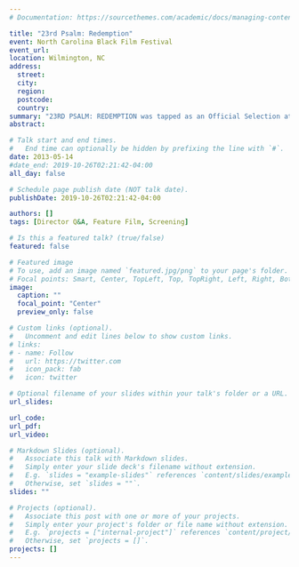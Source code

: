 ```yaml
---
# Documentation: https://sourcethemes.com/academic/docs/managing-content/

title: "23rd Psalm: Redemption"
event: North Carolina Black Film Festival
event_url:
location: Wilmington, NC
address:
  street:
  city:
  region:
  postcode:
  country:
summary: "23RD PSALM: REDEMPTION was tapped as an Official Selection at the North Carolina Black Film Festival. The film will screen on Saturday, 05/16/2013 at 12:30 pm on the Main Stage at: Community Arts Center Historic Downtown Wilmington 120 South 2nd Street Wilmington, NC 28402 (910) 341-7830 The Black Arts Alliance will present the North Carolina Black Film Festival, March 14-17, 2013 in Wilmington, NC.  In its 12th year, the four day juried and invitational festival of independent motion pictures by African-American filmmakers will showcase features, shorts, animation, and documentary films."
abstract:

# Talk start and end times.
#   End time can optionally be hidden by prefixing the line with `#`.
date: 2013-05-14
#date_end: 2019-10-26T02:21:42-04:00
all_day: false

# Schedule page publish date (NOT talk date).
publishDate: 2019-10-26T02:21:42-04:00

authors: []
tags: [Director Q&A, Feature Film, Screening]

# Is this a featured talk? (true/false)
featured: false

# Featured image
# To use, add an image named `featured.jpg/png` to your page's folder.
# Focal points: Smart, Center, TopLeft, Top, TopRight, Left, Right, BottomLeft, Bottom, BottomRight.
image:
  caption: ""
  focal_point: "Center"
  preview_only: false

# Custom links (optional).
#   Uncomment and edit lines below to show custom links.
# links:
# - name: Follow
#   url: https://twitter.com
#   icon_pack: fab
#   icon: twitter

# Optional filename of your slides within your talk's folder or a URL.
url_slides:

url_code:
url_pdf:
url_video:

# Markdown Slides (optional).
#   Associate this talk with Markdown slides.
#   Simply enter your slide deck's filename without extension.
#   E.g. `slides = "example-slides"` references `content/slides/example-slides.md`.
#   Otherwise, set `slides = ""`.
slides: ""

# Projects (optional).
#   Associate this post with one or more of your projects.
#   Simply enter your project's folder or file name without extension.
#   E.g. `projects = ["internal-project"]` references `content/project/deep-learning/index.md`.
#   Otherwise, set `projects = []`.
projects: []
---
```

